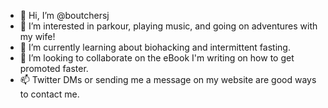 - 👋 Hi, I’m @boutchersj
- 👀 I’m interested in parkour, playing music, and going on adventures with my wife!
- 🌱 I’m currently learning about biohacking and intermittent fasting.
- 💞️ I’m looking to collaborate on the eBook I'm writing on how to get promoted faster.
- 📫 Twitter DMs or sending me a message on my website are good ways to contact me.

<!---
boutchersj/boutchersj is a ✨ special ✨ repository because its `README.md` (this file) appears on your GitHub profile.
You can click the Preview link to take a look at your changes.
--->
